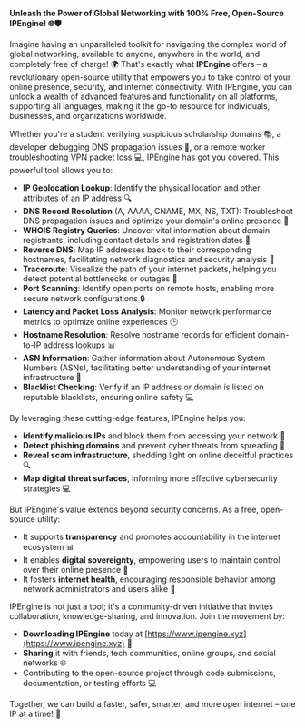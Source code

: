 **Unleash the Power of Global Networking with 100% Free, Open-Source IPEngine! 🌐🛡️**

Imagine having an unparalleled toolkit for navigating the complex world of global networking, available to anyone, anywhere in the world, and completely free of charge! 🌍 That's exactly what **IPEngine** offers – a revolutionary open-source utility that empowers you to take control of your online presence, security, and internet connectivity. With IPEngine, you can unlock a wealth of advanced features and functionality on all platforms, supporting all languages, making it the go-to resource for individuals, businesses, and organizations worldwide.

Whether you're a student verifying suspicious scholarship domains 📚, a developer debugging DNS propagation issues 🤔, or a remote worker troubleshooting VPN packet loss 💻, IPEngine has got you covered. This powerful tool allows you to:

*   **IP Geolocation Lookup**: Identify the physical location and other attributes of an IP address 🔍
*   **DNS Record Resolution** (A, AAAA, CNAME, MX, NS, TXT): Troubleshoot DNS propagation issues and optimize your domain's online presence 📡
*   **WHOIS Registry Queries**: Uncover vital information about domain registrants, including contact details and registration dates 🔑
*   **Reverse DNS**: Map IP addresses back to their corresponding hostnames, facilitating network diagnostics and security analysis 🔎
*   **Traceroute**: Visualize the path of your internet packets, helping you detect potential bottlenecks or outages 🚀
*   **Port Scanning**: Identify open ports on remote hosts, enabling more secure network configurations 🔒
*   **Latency and Packet Loss Analysis**: Monitor network performance metrics to optimize online experiences 🕒️
*   **Hostname Resolution**: Resolve hostname records for efficient domain-to-IP address lookups 📊
*   **ASN Information**: Gather information about Autonomous System Numbers (ASNs), facilitating better understanding of your internet infrastructure 🔗
*   **Blacklist Checking**: Verify if an IP address or domain is listed on reputable blacklists, ensuring online safety 💻

By leveraging these cutting-edge features, IPEngine helps you:

*   **Identify malicious IPs** and block them from accessing your network 🚫
*   **Detect phishing domains** and prevent cyber threats from spreading 🚨
*   **Reveal scam infrastructure**, shedding light on online deceitful practices 🔍
*   **Map digital threat surfaces**, informing more effective cybersecurity strategies 💻

But IPEngine's value extends beyond security concerns. As a free, open-source utility:

*   It supports **transparency** and promotes accountability in the internet ecosystem 📊
*   It enables **digital sovereignty**, empowering users to maintain control over their online presence 🔑
*   It fosters **internet health**, encouraging responsible behavior among network administrators and users alike 🌟

IPEngine is not just a tool; it's a community-driven initiative that invites collaboration, knowledge-sharing, and innovation. Join the movement by:

*   **Downloading IPEngine** today at [https://www.ipengine.xyz](https://www.ipengine.xyz) 📲
*   **Sharing** it with friends, tech communities, online groups, and social networks 🌐
*   Contributing to the open-source project through code submissions, documentation, or testing efforts 💻

Together, we can build a faster, safer, smarter, and more open internet – one IP at a time! 🔗